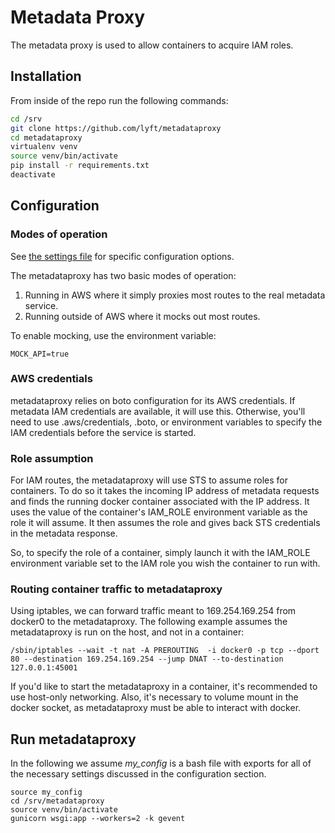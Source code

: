 # Metadata Proxy

The metadata proxy is used to allow containers to acquire IAM roles.

## Installation

From inside of the repo run the following commands:

```bash
cd /srv
git clone https://github.com/lyft/metadataproxy
cd metadataproxy
virtualenv venv
source venv/bin/activate
pip install -r requirements.txt
deactivate
```

## Configuration

### Modes of operation

See [the settings file](https://github.com/lyft/metadataproxy/blob/master/metadataproxy/settings.py)
for specific configuration options.

The metadataproxy has two basic modes of operation:

1. Running in AWS where it simply proxies most routes to the real metadata
   service.
2. Running outside of AWS where it mocks out most routes.

To enable mocking, use the environment variable:

```
MOCK_API=true
```

### AWS credentials

metadataproxy relies on boto configuration for its AWS credentials. If metadata
IAM credentials are available, it will use this. Otherwise, you'll need to use
.aws/credentials, .boto, or environment variables to specify the IAM
credentials before the service is started.

### Role assumption

For IAM routes, the metadataproxy will use STS to assume roles for containers.
To do so it takes the incoming IP address of metadata requests and finds the
running docker container associated with the IP address. It uses the value of
the container's IAM_ROLE environment variable as the role it will assume. It
then assumes the role and gives back STS credentials in the metadata response.

So, to specify the role of a container, simply launch it with the IAM_ROLE
environment variable set to the IAM role you wish the container to run with.

### Routing container traffic to metadataproxy

Using iptables, we can forward traffic meant to 169.254.169.254 from docker0 to
the metadataproxy. The following example assumes the metadataproxy is run on
the host, and not in a container:

```
/sbin/iptables --wait -t nat -A PREROUTING  -i docker0 -p tcp --dport 80 --destination 169.254.169.254 --jump DNAT --to-destination 127.0.0.1:45001
```

If you'd like to start the metadataproxy in a container, it's recommended to
use host-only networking. Also, it's necessary to volume mount in the docker
socket, as metadataproxy must be able to interact with docker.

## Run metadataproxy

In the following we assume _my\_config_ is a bash file with exports for all of
the necessary settings discussed in the configuration section.

```
source my_config
cd /srv/metadataproxy
source venv/bin/activate
gunicorn wsgi:app --workers=2 -k gevent
```
